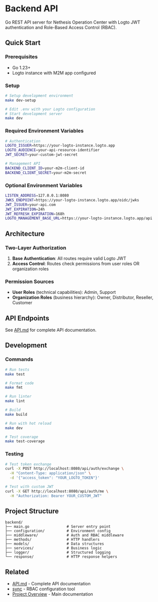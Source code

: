 # Backend API

Go REST API server for Nethesis Operation Center with Logto JWT authentication and Role-Based Access Control (RBAC).

## Quick Start

### Prerequisites
- Go 1.23+
- Logto instance with M2M app configured

### Setup
```bash
# Setup development environment
make dev-setup

# Edit .env with your Logto configuration
# Start development server
make dev
```

### Required Environment Variables
```bash
# Authentication
LOGTO_ISSUER=https://your-logto-instance.logto.app
LOGTO_AUDIENCE=your-api-resource-identifier
JWT_SECRET=your-custom-jwt-secret

# Management API
BACKEND_CLIENT_ID=your-m2m-client-id
BACKEND_CLIENT_SECRET=your-m2m-secret
```

### Optional Environment Variables
```bash
LISTEN_ADDRESS=127.0.0.1:8080
JWKS_ENDPOINT=https://your-logto-instance.logto.app/oidc/jwks
JWT_ISSUER=your-api.com
JWT_EXPIRATION=24h
JWT_REFRESH_EXPIRATION=168h
LOGTO_MANAGEMENT_BASE_URL=https://your-logto-instance.logto.app/api
```

## Architecture

### Two-Layer Authorization
1. **Base Authentication**: All routes require valid Logto JWT
2. **Access Control**: Routes check permissions from user roles OR organization roles

### Permission Sources
- **User Roles** (technical capabilities): Admin, Support
- **Organization Roles** (business hierarchy): Owner, Distributor, Reseller, Customer

## API Endpoints

See [API.md](API.md) for complete API documentation.

## Development

### Commands
```bash
# Run tests
make test

# Format code
make fmt

# Run linter
make lint

# Build
make build

# Run with hot reload
make dev

# Test coverage
make test-coverage
```

### Testing
```bash
# Test token exchange
curl -X POST http://localhost:8080/api/auth/exchange \
  -H "Content-Type: application/json" \
  -d '{"access_token": "YOUR_LOGTO_TOKEN"}'

# Test with custom JWT
curl -X GET http://localhost:8080/api/auth/me \
  -H "Authorization: Bearer YOUR_CUSTOM_JWT"
```

## Project Structure
```
backend/
├── main.go                 # Server entry point
├── configuration/          # Environment config
├── middleware/             # Auth and RBAC middleware
├── methods/                # HTTP handlers
├── models/                 # Data structures
├── services/               # Business logic
├── logger/                 # Structured logging
└── response/               # HTTP response helpers
```

## Related
- [API.md](API.md) - Complete API documentation
- [sync](../sync/README.md) - RBAC configuration tool
- [Project Overview](../README.md) - Main documentation